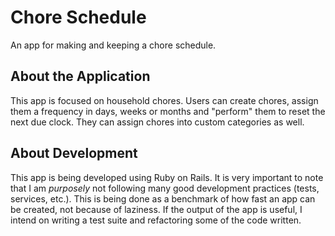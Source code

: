 # Chore Schedule

An app for making and keeping a chore schedule.

## About the Application

This app is focused on household chores. Users can create chores, assign them a frequency in days, weeks or months and "perform" them to reset the next due clock. They can assign chores into custom categories as well.

## About Development

This app is being developed using Ruby on Rails. It is very important to note that I am _purposely_ not following many good development practices (tests, services, etc.). This is being done as a benchmark of how fast an app can be created, not because of laziness. If the output of the app is useful, I intend on writing a test suite and refactoring some of the code written. 
